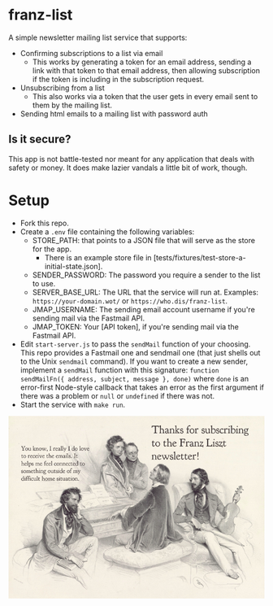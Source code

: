 # franz-list

A simple newsletter mailing list service that supports:

- Confirming subscriptions to a list via email
    - This works by generating a token for an email address, sending a link with that token to that email address, then allowing subscription if the token is including in the subscription request.
- Unsubscribing from a list
    - This also works via a token that the user gets in every email sent to them by the mailing list.
- Sending html emails to a mailing list with password auth

## Is it secure?

This app is not battle-tested nor meant for any application that deals with safety or money. It does make lazier vandals a little bit of work, though.

# Setup

- Fork this repo.
- Create a `.env` file containing the following variables:
    - STORE_PATH: that points to a JSON file that will serve as the store for the app.
        - There is an example store file in [tests/fixtures/test-store-a-initial-state.json].
    - SENDER_PASSWORD: The password you require a sender to the list to use.
    - SERVER_BASE_URL: The URL that the service will run at. Examples: `https://your-domain.wot/` or `https://who.dis/franz-list`.
    - JMAP_USERNAME: The sending email account username if you're sending mail via the Fastmail API.
    - JMAP_TOKEN: Your [API token], if you're sending mail via the Fastmail API.
- Edit `start-server.js` to pass the `sendMail` function of your choosing.
This repo provides a Fastmail one and sendmail one (that just shells out to the Unix `sendmail` command). If you want to create a new sender, implement a `sendMail` function with this signature: `function sendMailFn({ address, subject, message }, done)` where `done` is an error-first Node-style callback that takes an error as the first argument if there was a problem or `null` or `undefined` if there was not.
- Start the service with `make run`.

![Franz Liszt playing piano for friends.](franz-liszt-newsletter.png)
